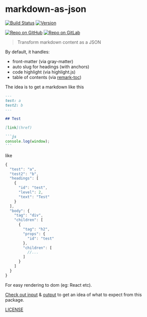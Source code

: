 # markdown-as-json

[![Build Status](https://github.com/MoOx/markdown-as-json/workflows/Build/badge.svg)](https://github.com/MoOx/markdown-as-json/actions)
[![Version](https://img.shields.io/npm/v/markdown-as-json.svg)](https://www.npmjs.com/package/markdown-as-json)

[![Repo on GitHub](https://img.shields.io/badge/repo-GitHub-3D76C2.svg)](https://github.com/MoOx/markdown-as-json)
[![Repo on GitLab](https://img.shields.io/badge/repo-GitLab-6C488A.svg)](https://gitlab.com/MoOx/markdown-as-json)

> Transform markdown content as a JSON

By default, it handles:

- front-matter (via gray-matter)
- auto slug for headings (with anchors)
- code highlight (via highlight.js)
- table of contents (via [remark-toc](https://www.npmjs.com/package/remark-toc))

The idea is to get a markdown like this

````markdown
---
test: a
test2: b
---

## Test

[link](href)

```js
console.log(window);
```
````

like

```js
{
  "test": "a",
  "test2": "b",
  "headings": [
    {
      "id": "test",
      "level": 2,
      "text": "Test"
    }
  ],
  "body": {
    "tag": "div",
    "children": [
      {
        "tag": "h2",
        "props": {
          "id": "test"
        },
        "children": [
          //...
        ]
      }
    ]
  }
}
```

For easy rendering to dom (eg: React etc).

[Check out input](__tests__/index.js) &
[output](__tests__/__snapshots__/index.js.snap) to get an idea of what to expect
from this package.

[LICENSE](LICENSE)
